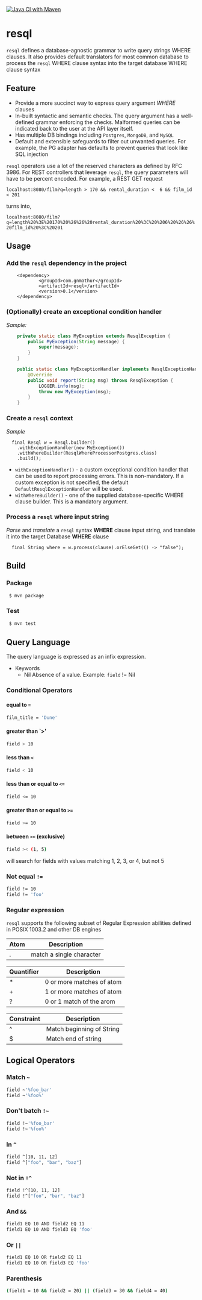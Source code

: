 [![Java CI with Maven](https://github.com/gnmathur/resql/actions/workflows/maven.yml/badge.svg?branch=main)](https://github.com/gnmathur/resql/actions/workflows/maven.yml)

# resql
`resql` defines a database-agnostic grammar to write query strings WHERE clauses. It also provides default translators for most common database to process the `resql` WHERE
clause syntax into the target database WHERE clause syntax

## Feature
* Provide a more succinct way to express query argument _WHERE_ clauses
* In-built syntactic and semantic checks. The query argument has a well-defined grammar enforcing the checks. Malformed queries can be indicated back to the user at the API layer itself.
* Has multiple DB bindings including `Postgres`, `MongoDB`, and `MySQL`
* Default and extensible safeguards to filter out unwanted queries. For example, the PG adapter has defaults to prevent queries that look like SQL injection

`resql` operators use a lot of the reserved characters as defined by RFC 3986. For REST controllers that leverage `resql`, the query parameters will have to be percent encoded. For example, a
REST GET request

`localhost:8080/film?q=length > 170 && rental_duration <  6 && film_id < 201`

turns into,

`localhost:8080/film?q=length%20%3E%20170%20%26%26%20rental_duration%20%3C%20%206%20%26%26%20film_id%20%3C%20201`

## Usage
### Add the `resql` dependency in the project

```
	<dependency>
			<groupId>com.gnmathur</groupId>
			<artifactId>resql</artifactId>
			<version>0.1</version>
	</dependency>
```

### (Optionally) create an exceptional condition handler
_Sample:_
```java
    private static class MyException extends ResqlException {
        public MyException(String message) {
            super(message);
        }
    }

    public static class MyExceptionHandler implements ResqlExceptionHandler {
        @Override
        public void report(String msg) throws ResqlException {
            LOGGER.info(msg);
            throw new MyException(msg);
        }
    }
```

### Create a `resql` context
_Sample_
```
  final Resql w = Resql.builder()
    .withExceptionHandler(new MyException())
    .withWhereBuilder(ResqlWhereProcessorPostgres.class)
    .build();
```

- `withExceptionHandler()` - a custom exceptional condition handler that can be used to report processing errors. This 
is non-mandatory. If a custom exception is not specified, the default `DefaultResqlExceptionHandler` will be used.
- `withWhereBuilder()` - one of the supplied database-specific WHERE clause builder. This is a mandatory
argument.

### Process a `resql` where input string
_Parse_ and _translate_ a `resql` syntax __WHERE__ clause input string, and translate it into the target Database __WHERE__ clause

```
  final String where = w.process(clause).orElseGet(() -> "false");
```

## Build

### Package
```bash
 $ mvn package
```

### Test
```bash
 $ mvn test
```

## Query Language
The query language is expressed as an infix expression.

* Keywords
    * Nil Absence of a value. Example: `field` != Nil

### Conditional Operators

#### equal to `=`
```bash
film_title = 'Dune'
```

#### greater than `>'
```bash
field > 10
```
#### less than `<`
```bash
field < 10
```
#### less than or equal to `<=`
```bash
field <= 10
```
#### greater than or equal to `>=`
```bash
field >= 10
```
#### between `><` (exclusive)
```bash
field >< (1, 5)
```
will search for fields with values matching 1, 2, 3, or 4, but not 5
### Not equal `!=`
```bash
field != 10
field != 'foo'
```

### Regular expression
`resql` supports the following subset of Regular Expression abilities defined in POSIX 1003.2 and other DB engines

| Atom        | Description              |
| ----------- | ------------------------ |
| .           | match a single character |


| Quantifier  | Description                               |
| ----------- | ----------------------------------------- |
| *           | 0 or more matches of atom                 |
| +           | 1 or more matches of atom                 |
| ?           | 0 or 1 match of the arom                  |

| Constraint | Description                |
| ---------- | -------------------------- |
| ^          | Match beginning of String  |
| $          | Match end of string        |

## Logical Operators

### Match `~`
```bash
field ~'%foo_bar'
field ~'%foo%'
```

### Don't batch `!~`
```bash
field !~'%foo_bar'
field !~'%foo%'
```

### In `^`
```bash
field ^[10, 11, 12]
field ^["foo", "bar", "baz"]
```

### Not in `!^`
```bash
field !^[10, 11, 12]
field !^["foo", "bar", "baz"]
```
### 
### And `&&`
```bash
field1 EQ 10 AND field2 EQ 11
field1 EQ 10 AND field3 EQ 'foo'
```
### Or `||`
```bash
field1 EQ 10 OR field2 EQ 11
field1 EQ 10 OR field3 EQ 'foo'
```

### Parenthesis 
```bash
(field1 = 10 && field2 = 20) || (field3 = 30 && field4 = 40)
```

